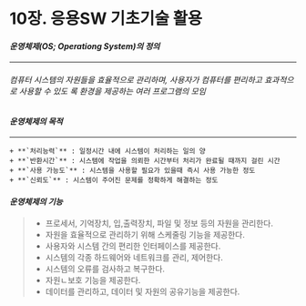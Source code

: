 # 10장. 응용SW 기초기술 활용 

#### **_운영체제(OS; Operationg System)의 정의_**

***

###### 	컴퓨터 시스템의 자원들을 효율적으로 관리하며, 사용자가 컴퓨터를 편리하고 효과적으로 사용할 수 있도	록 환경을 제공하는 여러 프로그램의 모임



#### _운영체제의 목적_

***

	+ **`처리능력`** : 일정시간 내에 시스템이 처리하는 일의 양
	+ **`반환시간`** : 시스템에 작업을 의뢰한 시간부터 처리가 완료될 때까지 걸린 시간
	+ **`사용 가능도`** : 시스템을 사용할 필요가 있을때 즉시 사용 가능한 정도
	+ **`신뢰도`** : 시스템이 주어진 문제를 정확하게 해결하는 정도



#### _운영체제의 기능_

> * 프로세서, 기억장치, 입,출력장치, 파일 및 정보 등의 자원을 관리한다.
> * 자원을 효율적으로 관리하기 위해 스케줄링 기능을 제공한다.
> * 사용자와 시스템 간의 편리한 인터페이스를 제공한다.
> * 시스템의 각종 하드웨어와 네트워크를 관리, 제어한다.
> * 시스템의 오류를 검사하고 복구한다.
> * 자원ㄴ보호 기능을 제공한다.
> * 데이터를 관리하고, 데이터 및 자원의 공유기능을 제공한다.



